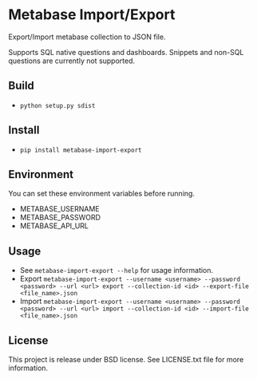 # Metabase Import/Export

Export/Import metabase collection to JSON file.

Supports SQL native questions and dashboards. Snippets and non-SQL questions are currently not supported.

## Build

* `python setup.py sdist`

## Install

* `pip install metabase-import-export`


## Environment

You can set these environment variables before running.

* METABASE_USERNAME
* METABASE_PASSWORD
* METABASE_API_URL

## Usage

* See `metabase-import-export --help` for usage information.
* Export `metabase-import-export --username <username> --password <password> --url <url> export --collection-id <id> --export-file <file_name>.json `
* Import `metabase-import-export --username <username> --password <password> --url <url> import --collection-id <id> --import-file <file_name>.json`

## License

This project is release under BSD license. See LICENSE.txt file for more information.

